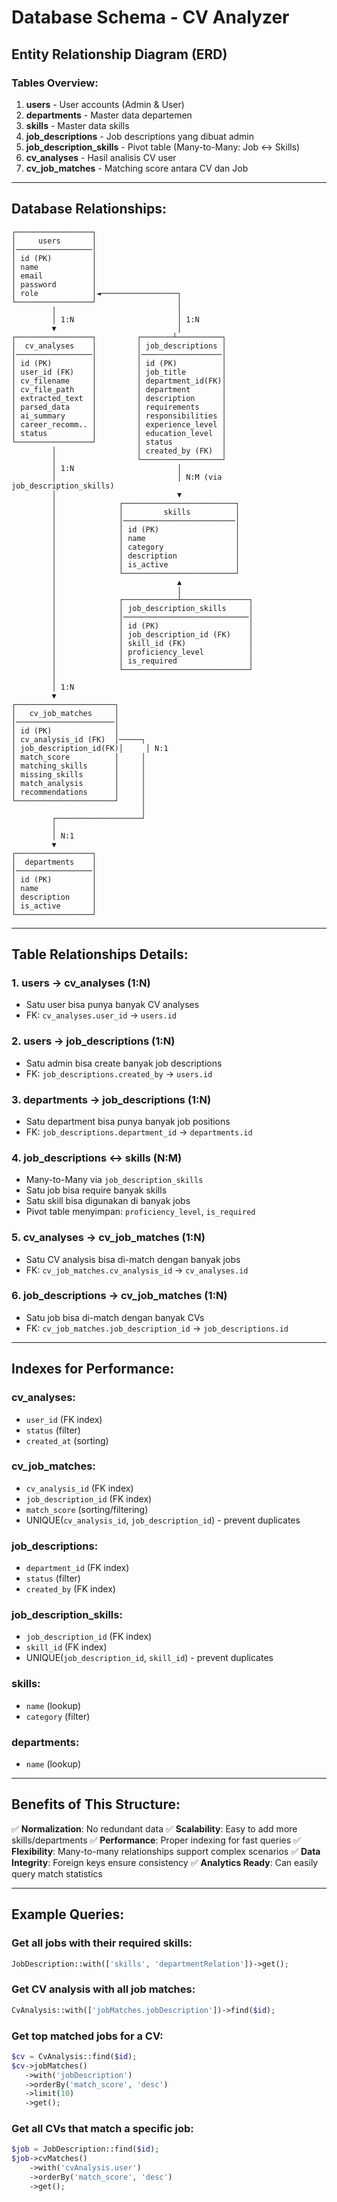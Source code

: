 # Database Schema - CV Analyzer

## Entity Relationship Diagram (ERD)

### Tables Overview:

1. **users** - User accounts (Admin & User)
2. **departments** - Master data departemen
3. **skills** - Master data skills
4. **job_descriptions** - Job descriptions yang dibuat admin
5. **job_description_skills** - Pivot table (Many-to-Many: Job ↔ Skills)
6. **cv_analyses** - Hasil analisis CV user
7. **cv_job_matches** - Matching score antara CV dan Job

---

## Database Relationships:

```
┌─────────────────┐
│     users       │
│─────────────────│
│ id (PK)         │
│ name            │
│ email           │
│ password        │
│ role            │◄─────────────────┐
└─────────────────┘                  │
         │                           │
         │ 1:N                       │ 1:N
         ▼                           │
┌─────────────────┐         ┌───────┴──────────┐
│  cv_analyses    │         │ job_descriptions │
│─────────────────│         │──────────────────│
│ id (PK)         │         │ id (PK)          │
│ user_id (FK)    │         │ job_title        │
│ cv_filename     │         │ department_id(FK)│
│ cv_file_path    │         │ department       │
│ extracted_text  │         │ description      │
│ parsed_data     │         │ requirements     │
│ ai_summary      │         │ responsibilities │
│ career_recomm.. │         │ experience_level │
│ status          │         │ education_level  │
└─────────────────┘         │ status           │
         │                  │ created_by (FK)  │
         │                  └──────────────────┘
         │ 1:N                       │
         │                           │ N:M (via job_description_skills)
         │                           ▼
         │              ┌─────────────────────────┐
         │              │         skills          │
         │              │─────────────────────────│
         │              │ id (PK)                 │
         │              │ name                    │
         │              │ category                │
         │              │ description             │
         │              │ is_active               │
         │              └─────────────────────────┘
         │                           ▲
         │                           │
         │              ┌────────────┴───────────────┐
         │              │ job_description_skills     │
         │              │────────────────────────────│
         │              │ id (PK)                    │
         │              │ job_description_id (FK)    │
         │              │ skill_id (FK)              │
         │              │ proficiency_level          │
         │              │ is_required                │
         │              └────────────────────────────┘
         │
         │ 1:N
         ▼
┌──────────────────────┐
│   cv_job_matches     │
│──────────────────────│
│ id (PK)              │
│ cv_analysis_id (FK)  │─────┐
│ job_description_id(FK)│     │ N:1
│ match_score          │     │
│ matching_skills      │     │
│ missing_skills       │     │
│ match_analysis       │     │
│ recommendations      │     │
└──────────────────────┘     │
                             │
         ┌───────────────────┘
         │
         │ N:1
         ▼
┌─────────────────┐
│  departments    │
│─────────────────│
│ id (PK)         │
│ name            │
│ description     │
│ is_active       │
└─────────────────┘
```

---

## Table Relationships Details:

### 1. **users → cv_analyses** (1:N)
- Satu user bisa punya banyak CV analyses
- FK: `cv_analyses.user_id` → `users.id`

### 2. **users → job_descriptions** (1:N)
- Satu admin bisa create banyak job descriptions
- FK: `job_descriptions.created_by` → `users.id`

### 3. **departments → job_descriptions** (1:N)
- Satu department bisa punya banyak job positions
- FK: `job_descriptions.department_id` → `departments.id`

### 4. **job_descriptions ↔ skills** (N:M)
- Many-to-Many via `job_description_skills`
- Satu job bisa require banyak skills
- Satu skill bisa digunakan di banyak jobs
- Pivot table menyimpan: `proficiency_level`, `is_required`

### 5. **cv_analyses → cv_job_matches** (1:N)
- Satu CV analysis bisa di-match dengan banyak jobs
- FK: `cv_job_matches.cv_analysis_id` → `cv_analyses.id`

### 6. **job_descriptions → cv_job_matches** (1:N)
- Satu job bisa di-match dengan banyak CVs
- FK: `cv_job_matches.job_description_id` → `job_descriptions.id`

---

## Indexes for Performance:

### cv_analyses:
- `user_id` (FK index)
- `status` (filter)
- `created_at` (sorting)

### cv_job_matches:
- `cv_analysis_id` (FK index)
- `job_description_id` (FK index)
- `match_score` (sorting/filtering)
- UNIQUE(`cv_analysis_id`, `job_description_id`) - prevent duplicates

### job_descriptions:
- `department_id` (FK index)
- `status` (filter)
- `created_by` (FK index)

### job_description_skills:
- `job_description_id` (FK index)
- `skill_id` (FK index)
- UNIQUE(`job_description_id`, `skill_id`) - prevent duplicates

### skills:
- `name` (lookup)
- `category` (filter)

### departments:
- `name` (lookup)

---

## Benefits of This Structure:

✅ **Normalization**: No redundant data
✅ **Scalability**: Easy to add more skills/departments
✅ **Performance**: Proper indexing for fast queries
✅ **Flexibility**: Many-to-many relationships support complex scenarios
✅ **Data Integrity**: Foreign keys ensure consistency
✅ **Analytics Ready**: Can easily query match statistics

---

## Example Queries:

### Get all jobs with their required skills:
```php
JobDescription::with(['skills', 'departmentRelation'])->get();
```

### Get CV analysis with all job matches:
```php
CvAnalysis::with(['jobMatches.jobDescription'])->find($id);
```

### Get top matched jobs for a CV:
```php
$cv = CvAnalysis::find($id);
$cv->jobMatches()
   ->with('jobDescription')
   ->orderBy('match_score', 'desc')
   ->limit(10)
   ->get();
```

### Get all CVs that match a specific job:
```php
$job = JobDescription::find($id);
$job->cvMatches()
    ->with('cvAnalysis.user')
    ->orderBy('match_score', 'desc')
    ->get();
```
